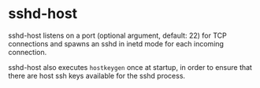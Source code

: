 # sshd-host

sshd-host listens on a port (optional argument, default: 22) for TCP
connections and spawns an sshd in inetd mode for each incoming connection.

sshd-host also executes `hostkeygen` once at startup, in order to ensure that
there are host ssh keys available for the sshd process.